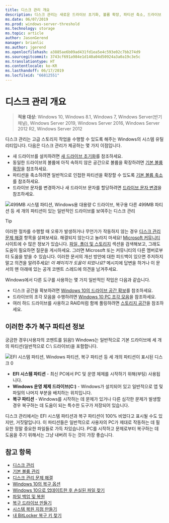 ```yaml
---
title: 디스크 관리 개요
description: 디스크 관리는 새로운 드라이브 초기화, 볼륨 확장, 파티션 축소, 드라이브 문자 변경과 같은 고급 스토리지 작업을 수행할 수 있도록 해주는 Windows의 시스템 유틸리티입니다.
ms.date: 06/07/2019
ms.prod: windows-server-threshold
ms.technology: storage
ms.topic: article
author: JasonGerend
manager: brianlic
ms.author: jgerend
ms.openlocfilehash: a3885ae6b09ad431fd1ea5e4c593e02c7bb274d9
ms.sourcegitcommit: 3743cf691a984e1d140a04d50924a3a0a19c3e5c
ms.translationtype: HT
ms.contentlocale: ko-KR
ms.lasthandoff: 06/17/2019
ms.locfileid: "66812551"
---
```

# <a name="overview-of-disk-management"></a>디스크 관리 개요

> **적용 대상:** Windows 10, Windows 8.1, Windows 7, Windows Server(반기 채널), Windows Server 2019, Windows Server 2016, Windows Server 2012 R2, Windows Server 2012

디스크 관리는 고급 스토리지 작업을 수행할 수 있도록 해주는 Windows의 시스템 유틸리티입니다. 다음은 디스크 관리가 제공하는 몇 가지 이점입니다.

- 새 드라이브를 설치하려면 [새 드라이브 초기화](initialize-new-disks.md)를 참조하세요.
- 동일한 드라이브의 볼륨에 아직 속하지 않은 공간으로 볼륨을 확장하려면 [기본 볼륨 확장](extend-a-basic-volume.md)을 참조하세요.
- 파티션을 축소하려면 일반적으로 인접한 파티션을 확장할 수 있도록 [기본 볼륨 축소](shrink-a-basic-volume.md)를 참조하세요.
- 드라이브 문자를 변경하거나 새 드라이브 문자를 할당하려면 [드라이브 문자 변경](change-a-drive-letter.md)을 참조하세요.

![499MB 시스템 파티션, Windows용 대용량 C 드라이브, 복구용 다른 499MB 파티션 등 세 개의 파티션이 있는 일반적인 드라이브를 보여주는 디스크 관리](media/disk-management.png)

> [!TIP]
>  이러한 절차를 수행할 때 오류가 발생하거나 무언가가 작동하지 않는 경우 [디스크 관리 문제 해결](troubleshooting-disk-management.md) 항목을 살펴보세요. 해결되지 않는다고 놀라지 마세요! [Microsoft 커뮤니티](https://answers.microsoft.com/en-us/windows) 사이트에 수 많은 정보가 있습니다. [파일, 폴더 및 스토리지](https://answers.microsoft.com/en-us/windows/forum/windows_10-files?sort=lastreplydate&dir=desc&tab=All&status=all&mod=&modAge=&advFil=&postedAfter=&postedBefore=&threadType=all&isFilterExpanded=true&tm=1514405359639) 섹션을 검색해보고, 그래도 도움이 필요하면 질문을 게시하세요. 그러면 Microsoft 또는 커뮤니티의 다른 멤버로부터 도움을 받을 수 있습니다. 이러한 문서의 개선 방안에 대한 피드백이 있으면 주저하지 말고 의견을 알려주세요! *이 페이지가 도움이 되었나요?* 메시지에 답변을 하거나 이 문서의 맨 아래에 있는 공개 코멘트 스레드에 의견을 남겨주세요.

Windows에서 다른 도구를 사용하는 몇 가지 일반적인 작업은 다음과 같습니다.

- 디스크 공간을 확보하려면 [Windows 10의 드라이브 공간 확보](https://support.microsoft.com/help/12425/windows-10-free-up-drive-space)를 참조하세요.
- 드라이브의 조각 모음을 수행하려면 [Windows 10 PC 조각 모음](https://support.microsoft.com/help/4026701/windows-defragment-your-windows-10-pc)을 참조하세요.
- 여러 하드 드라이브를 사용하고 RAID처럼 함께 풀링하려면 [스토리지 공간](https://support.microsoft.com/help/12438/windows-10-storage-spaces)을 참조하세요.

## <a name="about-those-extra-recovery-partitions"></a>이러한 추가 복구 파티션 정보

궁금한 경우(사용자의 코멘트를 읽음!) Windows는 일반적으로 기본 드라이브에 세 개의 파티션(일반적으로 C:\ 드라이브)을 포함합니다.

![EFI 시스템 파티션, Windows 파티션, 복구 파티션 등 세 개의 파티션이 표시된 디스크 0](media/windows-partitions.png)

- **EFI 시스템 파티션** - 최신 PC에서 PC 및 운영 체제를 시작하기 위해(부팅) 사용됩니다.
- **Windows 운영 체제 드라이브(C:)** - Windows가 설치되어 있고 일반적으로 앱 및 파일의 나머지 부분을 배치하는 위치입니다.
- **복구 파티션** - Windows를 시작하는 데 문제가 있거나 다른 심각한 문제가 발생할 경우 복구하는 데 도움이 되는 특수한 도구가 저장되어 있습니다.

디스크 관리에서는 EFI 시스템 파티션과 복구 파티션이 100% 비었다고 표시될 수도 있지만, 거짓말입니다. 이 파티션들은 일반적으로 사용자의 PC가 제대로 작동하는 데 필요한 정말 중요한 파일들로 가득 차있습니다. PC를 시작하고 문제로부터 복구하는 데 도움을 주기 위해서는 그냥 내버려 두는 것이 가장 좋습니다.

## <a name="see-also"></a>참고 항목

- [디스크 관리](manage-disks.md)
- [기본 볼륨 관리](manage-basic-volumes.md)
- [디스크 관리 문제 해결](troubleshooting-disk-management.md)
- [Windows 10의 복구 옵션](https://support.microsoft.com/help/12415/windows-10-recovery-options)
- [Windows 10으로 업데이트한 후 손실된 파일 찾기](https://support.microsoft.com/help/12386/windows-10-find-lost-files-after-update)
- [파일 백업 및 복원](https://support.microsoft.com/help/17143/windows-10-back-up-your-files)
- [복구 드라이브 만들기](https://support.microsoft.com/help/4026852/windows-create-a-recovery-drive)
- [시스템 복원 지점 만들기](https://support.microsoft.com/help/4027538/windows-create-a-system-restore-point)
- [내 BitLocker 복구 키 찾기](https://support.microsoft.com/help/4026181/windows-find-my-bitlocker-recovery-key)
